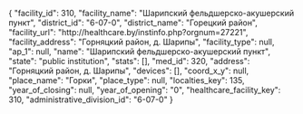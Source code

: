 {
    "facility_id": 310,
    "facility_name": "Шарипский фельдшерско-акушерский пункт",
    "district_id": "6-07-0",
    "district_name": "Горецкий район",
    "facility_url": "http:\/\/healthcare.by\/instinfo.php?orgnum=27221",
    "facility_address": "Горняцкий район, д. Шарипы",
    "facility_type": null,
    "ap_1": null,
    "name": "Шарипский фельдшерско-акушерский пункт",
    "state": "public institution",
    "stats": [],
    "med_id": 320,
    "address": "Горняцкий район, д. Шарипы",
    "devices": [],
    "coord_x_y": null,
    "place_name": "Горки",
    "place_type": null,
    "localties_key": 135,
    "year_of_closing": null,
    "year_of_opening": "0",
    "healthcare_facility_key": 310,
    "administrative_division_id": "6-07-0"
}